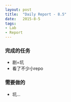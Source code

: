```yaml
---
layout: post
title:  "Daily Report - 8.5"
date:   2015-8-5
tags:
- Lab
- Report
---
```


### 完成的任务
* 剧=坑
* 看了不少小repo


### 需要做的
* 坑...

